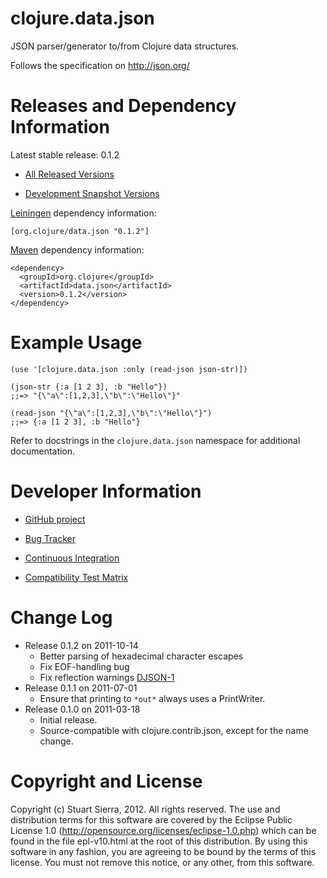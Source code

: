 clojure.data.json
========================================

JSON parser/generator to/from Clojure data structures.

Follows the specification on http://json.org/



Releases and Dependency Information
========================================

Latest stable release: 0.1.2

* [All Released Versions](http://search.maven.org/#search%7Cgav%7C1%7Cg%3A%22org.clojure%22%20AND%20a%3A%22data.json%22)

* [Development Snapshot Versions](https://oss.sonatype.org/index.html#nexus-search;gav~org.clojure~data.json~~~)

[Leiningen](https://github.com/technomancy/leiningen) dependency information:

    [org.clojure/data.json "0.1.2"]

[Maven](http://maven.apache.org/) dependency information:

    <dependency>
      <groupId>org.clojure</groupId>
      <artifactId>data.json</artifactId>
      <version>0.1.2</version>
    </dependency>



Example Usage
========================================

    (use '[clojure.data.json :only (read-json json-str)])

    (json-str {:a [1 2 3], :b "Hello"})
    ;;=> "{\"a\":[1,2,3],\"b\":\"Hello\"}"

    (read-json "{\"a\":[1,2,3],\"b\":\"Hello\"}")
    ;;=> {:a [1 2 3], :b "Hello"}

Refer to docstrings in the `clojure.data.json` namespace for
additional documentation.



Developer Information
========================================

* [GitHub project](https://github.com/clojure/data.json)

* [Bug Tracker](http://dev.clojure.org/jira/browse/DJSON)

* [Continuous Integration](http://build.clojure.org/job/data.json/)

* [Compatibility Test Matrix](http://build.clojure.org/job/data.json-test-matrix/)



Change Log
====================

* Release 0.1.2 on 2011-10-14
  * Better parsing of hexadecimal character escapes
  * Fix EOF-handling bug
  * Fix reflection warnings [DJSON-1](http://dev.clojure.org/jira/browse/DJSON-1)
* Release 0.1.1 on 2011-07-01
  * Ensure that printing to `*out*` always uses a PrintWriter.
* Release 0.1.0 on 2011-03-18
  * Initial release.
  * Source-compatible with clojure.contrib.json, except for the name change.



Copyright and License
========================================

Copyright (c) Stuart Sierra, 2012. All rights reserved.  The use and
distribution terms for this software are covered by the Eclipse Public
License 1.0 (http://opensource.org/licenses/eclipse-1.0.php) which can
be found in the file epl-v10.html at the root of this distribution.
By using this software in any fashion, you are agreeing to be bound by
the terms of this license.  You must not remove this notice, or any
other, from this software.
